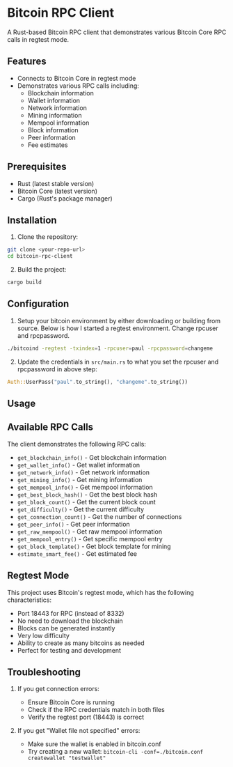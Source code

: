 # Bitcoin RPC Client

A Rust-based Bitcoin RPC client that demonstrates various Bitcoin Core RPC calls in regtest mode.

## Features

- Connects to Bitcoin Core in regtest mode
- Demonstrates various RPC calls including:
  - Blockchain information
  - Wallet information
  - Network information
  - Mining information
  - Mempool information
  - Block information
  - Peer information
  - Fee estimates

## Prerequisites

- Rust (latest stable version)
- Bitcoin Core (latest version)
- Cargo (Rust's package manager)

## Installation

1. Clone the repository:
```bash
git clone <your-repo-url>
cd bitcoin-rpc-client
```

2. Build the project:
```bash
cargo build
```

## Configuration

1. Setup your bitcoin environment by either downloading or building from source.  Below is how I started a regtest environment.  Change rpcuser and rpcpassword.

```sh
./bitcoind -regtest -txindex=1 -rpcuser=paul -rpcpassword=changeme
```

2. Update the credentials in `src/main.rs` to what you set the rpcuser and rpcpassword in above step:
```rust
Auth::UserPass("paul".to_string(), "changeme".to_string())
```

## Usage

## Available RPC Calls

The client demonstrates the following RPC calls:

- `get_blockchain_info()` - Get blockchain information
- `get_wallet_info()` - Get wallet information
- `get_network_info()` - Get network information
- `get_mining_info()` - Get mining information
- `get_mempool_info()` - Get mempool information
- `get_best_block_hash()` - Get the best block hash
- `get_block_count()` - Get the current block count
- `get_difficulty()` - Get the current difficulty
- `get_connection_count()` - Get the number of connections
- `get_peer_info()` - Get peer information
- `get_raw_mempool()` - Get raw mempool information
- `get_mempool_entry()` - Get specific mempool entry
- `get_block_template()` - Get block template for mining
- `estimate_smart_fee()` - Get estimated fee

## Regtest Mode

This project uses Bitcoin's regtest mode, which has the following characteristics:

- Port 18443 for RPC (instead of 8332)
- No need to download the blockchain
- Blocks can be generated instantly
- Very low difficulty
- Ability to create as many bitcoins as needed
- Perfect for testing and development

## Troubleshooting

1. If you get connection errors:
   - Ensure Bitcoin Core is running
   - Check if the RPC credentials match in both files
   - Verify the regtest port (18443) is correct

2. If you get "Wallet file not specified" errors:
   - Make sure the wallet is enabled in bitcoin.conf
   - Try creating a new wallet: `bitcoin-cli -conf=./bitcoin.conf createwallet "testwallet"`
